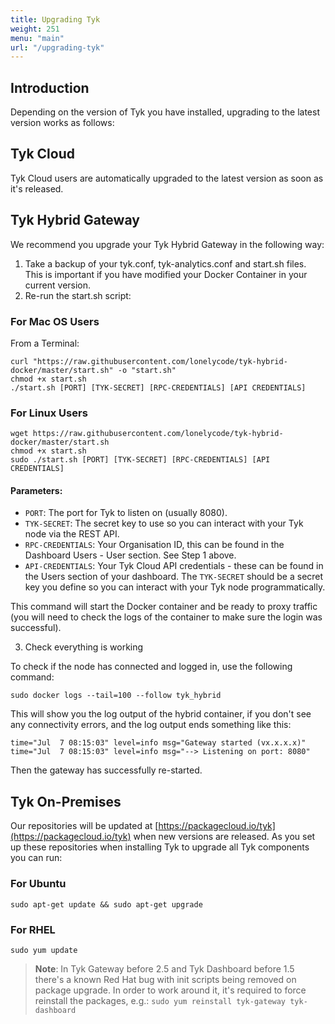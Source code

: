 ```yaml
---
title: Upgrading Tyk
weight: 251
menu: "main"
url: "/upgrading-tyk"
---
```


## <a name="intro"></a>Introduction
Depending on the version of Tyk you have installed, upgrading to the latest version works as follows:
## <a name="cloud"></a>Tyk Cloud
Tyk Cloud users are automatically upgraded to the latest version as soon as it's released.
## <a name="hybrid"></a>Tyk Hybrid Gateway
We recommend you upgrade your Tyk Hybrid Gateway in the following way:
1. Take a backup of your tyk.conf, tyk-analytics.conf and start.sh files. This is important if you have modified your Docker Container in your current version.
2. Re-run the start.sh script:

### For Mac OS Users
From a Terminal:

```{.copyWrapper}
curl "https://raw.githubusercontent.com/lonelycode/tyk-hybrid-docker/master/start.sh" -o "start.sh"
chmod +x start.sh
./start.sh [PORT] [TYK-SECRET] [RPC-CREDENTIALS] [API CREDENTIALS]
```
### For Linux Users
```{.copyWrapper}
wget https://raw.githubusercontent.com/lonelycode/tyk-hybrid-docker/master/start.sh
chmod +x start.sh
sudo ./start.sh [PORT] [TYK-SECRET] [RPC-CREDENTIALS] [API CREDENTIALS]
```

#### Parameters:
*   `PORT`: The port for Tyk to listen on (usually 8080).
*   `TYK-SECRET`: The secret key to use so you can interact with your Tyk node via the REST API.
*   `RPC-CREDENTIALS`: Your Organisation ID, this can be found in the Dashboard Users - User section. See Step 1 above.
*   `API-CREDENTIALS`: Your Tyk Cloud API credentials - these can be found in the Users section of your dashboard.
The `TYK-SECRET` should be a secret key you define so you can interact with your Tyk node programmatically.

This command will start the Docker container and be ready to proxy traffic (you will need to check the logs of the container to make sure the login was successful).

3. Check everything is working

To check if the node has connected and logged in, use the following command:
```{.copyWrapper}
sudo docker logs --tail=100 --follow tyk_hybrid
```

  
This will show you the log output of the hybrid container, if you don't see any connectivity errors, and the log output ends something like this:
```
time="Jul  7 08:15:03" level=info msg="Gateway started (vx.x.x.x)"
time="Jul  7 08:15:03" level=info msg="--> Listening on port: 8080"
```

Then the gateway has successfully re-started.

## <a name="on-premises"></a>Tyk On-Premises

Our repositories will be updated at [https://packagecloud.io/tyk](https://packagecloud.io/tyk) when new versions are released. As you set up these repositories when installing Tyk to upgrade all Tyk components  you can run:

### For Ubuntu

```{.copyWrapper}
sudo apt-get update && sudo apt-get upgrade
```

### For RHEL
```{.copyWrapper}
sudo yum update
```


> **Note**: In Tyk Gateway before 2.5 and Tyk Dashboard before 1.5 there's a known Red Hat bug with init scripts being removed on package upgrade. In order to work around it, it's required to force reinstall the packages, e.g.:
`sudo yum reinstall tyk-gateway tyk-dashboard`


